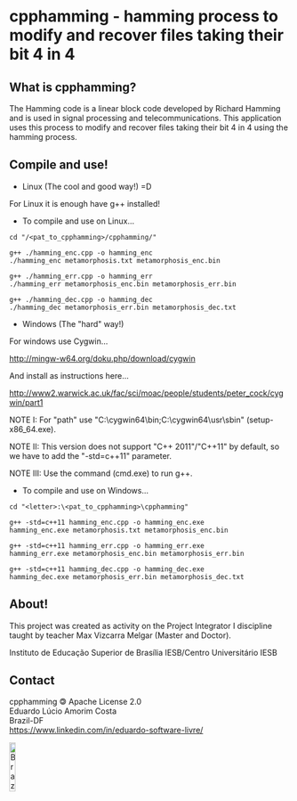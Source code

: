 cpphamming - hamming process to modify and recover files taking their bit 4 in 4
=============

What is cpphamming?
-----
The Hamming code is a linear block code developed by Richard Hamming and is used in signal processing and telecommunications. This application uses this process to modify and recover files taking their bit 4 in 4 using the hamming process.

Compile and use!
-----

 * Linux (The cool and good way!) =D

For Linux it is enough have g++ installed!

 * To compile and use on Linux...

```
cd "/<pat_to_cpphamming>/cpphamming/"

g++ ./hamming_enc.cpp -o hamming_enc
./hamming_enc metamorphosis.txt metamorphosis_enc.bin

g++ ./hamming_err.cpp -o hamming_err
./hamming_err metamorphosis_enc.bin metamorphosis_err.bin

g++ ./hamming_dec.cpp -o hamming_dec
./hamming_dec metamorphosis_err.bin metamorphosis_dec.txt
```

 * Windows (The "hard" way!)

For windows use Cygwin...

http://mingw-w64.org/doku.php/download/cygwin

And install as instructions here...

http://www2.warwick.ac.uk/fac/sci/moac/people/students/peter_cock/cygwin/part1

NOTE I: For "path" use "C:\cygwin64\bin;C:\cygwin64\usr\sbin" (setup-x86_64.exe).

NOTE II: This version does not support "C++ 2011"/"C++11" by default, so we have to add the "-std=c++11" parameter.

NOTE III: Use the command (cmd.exe) to run g++.

 * To compile and use on Windows...

```
cd "<letter>:\<pat_to_cpphamming>\cpphamming"

g++ -std=c++11 hamming_enc.cpp -o hamming_enc.exe
hamming_enc.exe metamorphosis.txt metamorphosis_enc.bin

g++ -std=c++11 hamming_err.cpp -o hamming_err.exe
hamming_err.exe metamorphosis_enc.bin metamorphosis_err.bin

g++ -std=c++11 hamming_dec.cpp -o hamming_dec.exe
hamming_dec.exe metamorphosis_err.bin metamorphosis_dec.txt
```

About!
-----

This project was created as activity on the Project Integrator I discipline taught by teacher Max Vizcarra Melgar (Master and Doctor).

Instituto de Educação Superior de Brasília IESB/Centro Universitário IESB

Contact
-----

cpphamming 🄯 Apache License 2.0  
Eduardo Lúcio Amorim Costa  
Brazil-DF  
https://www.linkedin.com/in/eduardo-software-livre/

<img border="0" alt="Brazil-DF" src="http://upload.wikimedia.org/wikipedia/commons/thumb/6/6d/Map_of_Brazil_with_flag.svg/180px-Map_of_Brazil_with_flag.svg.png" height="15%" width="15%"/>
